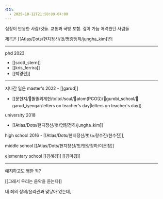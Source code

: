 ```yaml
---
성장:
  - 2025-10-12T21:50:09-04:00
---
```

심장이 반응한 사람/것들. 교통과 국방 포함.
깊이 가늠 어려웠던 사람들

제목은 [[Atlas/Dots/현지정신/벗/명량정하/jungha_kim]]의

---

phd 2023 
- [[scott_stern]] 
- [[kris_ferrira]]
- [[박경린]]

----
지나간 일은 
master's 2022 - [[garud]]
- [[문현지/👾똘똘외계현/toltol/soul/🧭atom(PCO🔃)/🧊gurobi_school/🌙garud_iyengar/letters on teacher's day|letters on teacher's day]]

university 2018 
- [[Atlas/Dots/현지정신/벗/명량정하/jungha_kim]] 

high school 2016 - [[Atlas/Dots/현지정신/벗/노량수진/한수진]], 

middle school [[Atlas/Dots/현지정신/벗/명량정하/이은정]]

elementary school [[김혜경]] [[김미경]]

----
예지하고도 행한 죄?

[[그래서 우리는 음악을 듣는다]]

내 죄의 정의/윤리관과 맞닿아 있는데, 


